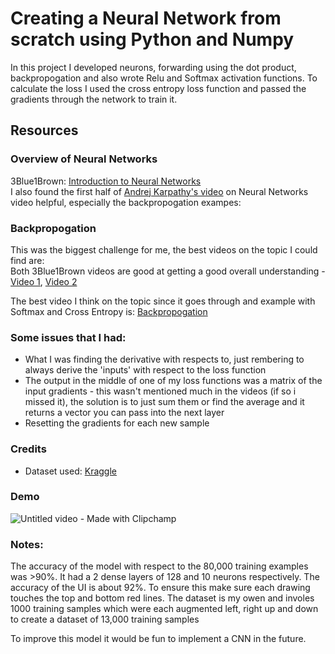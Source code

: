 # Creating a Neural Network from scratch using Python and Numpy

In this project I developed neurons, forwarding using the dot product, backpropogation and also wrote Relu and Softmax activation functions.
To calculate the loss I used the cross entropy loss function and passed the gradients through the network to train it.

## Resources
### Overview of Neural Networks
3Blue1Brown: [Introduction to Neural Networks](https://youtu.be/aircAruvnKk?si=M6Z-t2gqKkVAHlc8)
<br>
I also found the first half of [Andrej Karpathy's video](https://youtu.be/VMj-3S1tku0?si=PrqS_rUXRezc69Yy) on Neural Networks video helpful, especially the backpropogation exampes: 

### Backpropogation
This was the biggest challenge for me, the best videos on the topic I could find are:
<br>
Both 3Blue1Brown videos are good at getting a good overall understanding - [Video 1](https://www.youtube.com/watch?v=Ilg3gGewQ5U&list=PLZHQObOWTQDNU6R1_67000Dx_ZCJB-3pi&index=3), [Video 2](https://www.youtube.com/watch?v=tIeHLnjs5U8&list=PLZHQObOWTQDNU6R1_67000Dx_ZCJB-3pi&index=4)

The best video I think on the topic since it goes through and example with Softmax and Cross Entropy is: [Backpropogation](https://www.youtube.com/watch?v=VkHfRKewkWw)


### Some issues that I had: 
- What I was finding the derivative with respects to, just rembering to always derive the 'inputs' with respect to the loss function
- The output in the middle of one of my loss functions was a matrix of the input gradients - this wasn't mentioned much in the videos (if so i missed it), the solution is to just sum them or find the average and it returns a vector you can pass into the next layer
- Resetting the gradients for each new sample

### Credits
- Dataset used: [Kraggle](https://www.kaggle.com/datasets/jcprogjava/handwritten-digits-dataset-not-in-mnist)


### Demo

![Untitled video - Made with Clipchamp](https://github.com/user-attachments/assets/31e4cf84-dc54-4b8c-b9fb-9c97cef26d6c)

### Notes:
The accuracy of the model with respect to the 80,000 training examples was >90%. It had a 2 dense layers of 128 and 10 neurons respectively.
The accuracy of the UI is about 92%. To ensure this make sure each drawing touches the top and bottom red lines. The dataset is my owen and involes 1000 training samples which were each augmented left, right up and down to create a dataset of 13,000 training samples

To improve this model it would be fun to implement a CNN in the future.


